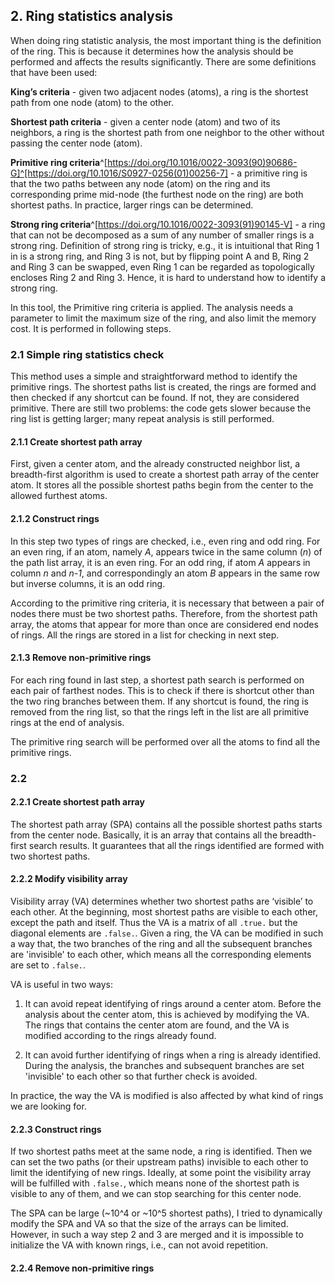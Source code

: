 ## 2. Ring statistics analysis

When doing ring statistic analysis, the most important thing is the definition of the ring. This is because it determines how the analysis should be performed and affects the results significantly. There are some definitions that have been used:

**King’s criteria** - given two adjacent nodes (atoms), a ring is the shortest path from one node (atom) to the other.

**Shortest path criteria** - given a center node (atom) and two of its neighbors, a ring is the shortest path from one neighbor to the other without passing the center node (atom).

**Primitive ring criteria**^[https://doi.org/10.1016/0022-3093(90)90686-G]^[https://doi.org/10.1016/S0927-0256(01)00256-7] - a primitive ring is that the two paths between any node (atom) on the ring and its corresponding prime mid-node (the furthest node on the ring) are both shortest paths. In practice, larger rings can be determined.

**Strong ring criteria**^[https://doi.org/10.1016/0022-3093(91)90145-V] - a ring that can not be decomposed as a sum of any number of smaller rings is a strong ring. Definition of strong ring is  tricky, e.g., it is intuitional that Ring 1 in is a strong ring, and Ring 3 is not, but by flipping point A and B, Ring 2 and Ring 3 can be swapped, even Ring 1 can be regarded as topologically encloses Ring 2 and Ring 3. Hence, it is hard to understand how to identify a strong ring.

In this tool, the Primitive ring criteria is applied. The analysis needs a parameter to limit the maximum size of the ring, and also limit the memory cost. It is performed in following steps.

### 2.1 Simple ring statistics check

This method uses a simple and straightforward method to identify the primitive rings. The shortest paths list is created, the rings are formed and then checked if any shortcut can be found. If not, they are considered primitive. There are still two problems: the code gets slower because the ring list is getting larger; many repeat analysis is still performed.

#### 2.1.1 Create shortest path array

First, given a center atom, and the already constructed neighbor list, a breadth-first algorithm is used to create a shortest path array of the center atom. It stores all the possible shortest paths begin from the center to the allowed furthest atoms.

#### 2.1.2 Construct rings

In this step two types of rings are checked, i.e., even ring and odd ring. For an even ring, if an atom, namely *A*, appears twice in the same column (*n*) of the path list array, it is an even ring. For an odd ring, if atom *A* appears in column *n* and *n-1*, and correspondingly an atom *B* appears in the same row but inverse columns, it is an odd ring.

According to the primitive ring criteria, it is necessary that between a pair of nodes there must be two shortest paths. Therefore, from the shortest path array, the atoms that appear for more than once are considered end nodes of rings. All the rings are stored in a list for checking in next step.

#### 2.1.3 Remove non-primitive rings

For each ring found in last step, a shortest path search is performed on each pair of farthest nodes. This is to check if there is shortcut other than the two ring branches between them. If any shortcut is found, the ring is removed from the ring list, so that the rings left in the list are all primitive rings at the end of analysis.

The primitive ring search will be performed over all the atoms to find all the primitive rings.

### 2.2
<!--
There are three steps to find all the rings around a given node:
1. Build the shortest path array (SPA) of the center node.
2. Build the visibility array (VA) and insert the information of rings already found.
3. Search for new rings in the shortest path array and modify the visibility array-->

#### 2.2.1 Create shortest path array

The shortest path array (SPA) contains all the possible shortest paths starts from the
center node. Basically, it is an array that contains all the breadth-first search
results. It guarantees that all the rings identified are formed with two
shortest paths.

#### 2.2.2 Modify visibility array

Visibility array (VA) determines whether two shortest paths are ‘visible’ to each other.
At the beginning, most shortest paths are visible to each other, except the path and itself. Thus the VA is a matrix of all `.true.` but the diagonal elements are `.false.`. Given a ring, the VA can be modified in such a way that, the two branches of the ring and all the subsequent branches are 'invisible' to each other, which means all the corresponding elements are set to `.false.`.

VA is useful in two ways:

1. It can avoid repeat identifying of rings around a center atom. Before the analysis about the center atom, this is achieved by modifying the VA. The rings that contains the center atom are found, and the VA is modified according to the rings already found.

2. It can avoid further identifying of rings when a ring is already identified. During the analysis, the branches and subsequent branches are set 'invisible' to each other so that further check is avoided.

In practice, the way the VA is modified is also affected by what kind of rings we are looking for.

#### 2.2.3 Construct rings

If two shortest paths meet at the same node, a ring is identified. Then we
can set the two paths (or their upstream paths) invisible to each other to limit the
identifying of new rings. Ideally, at some point the visibility array will be fulfilled
with `.false.`, which means none of the shortest path is visible to any of them, and
we can stop searching for this center node.

The SPA can be large (~10^4 or ~10^5 shortest paths), I tried to dynamically modify
the SPA and VA so that the size of the arrays can be limited. However, in such a
way step 2 and 3 are merged and it is impossible to initialize the VA with known
rings, i.e., can not avoid repetition.

#### 2.2.4 Remove non-primitive rings
